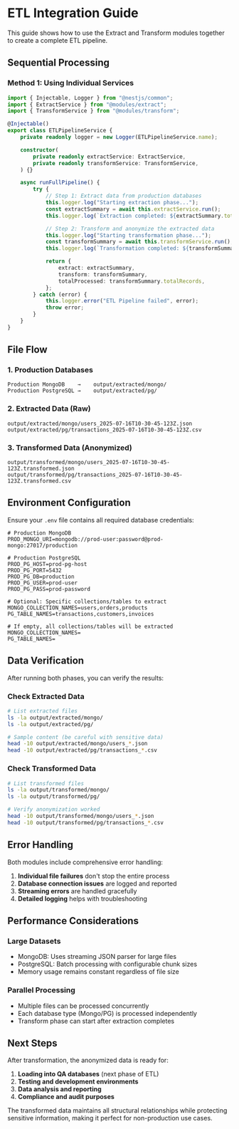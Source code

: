 # ETL Integration Guide

This guide shows how to use the Extract and Transform modules together to create a complete ETL pipeline.

## Sequential Processing

### Method 1: Using Individual Services

```typescript
import { Injectable, Logger } from "@nestjs/common";
import { ExtractService } from "@modules/extract";
import { TransformService } from "@modules/transform";

@Injectable()
export class ETLPipelineService {
    private readonly logger = new Logger(ETLPipelineService.name);

    constructor(
        private readonly extractService: ExtractService,
        private readonly transformService: TransformService,
    ) {}

    async runFullPipeline() {
        try {
            // Step 1: Extract data from production databases
            this.logger.log("Starting extraction phase...");
            const extractSummary = await this.extractService.run();
            this.logger.log(`Extraction completed: ${extractSummary.totalRecords} records extracted`);

            // Step 2: Transform and anonymize the extracted data
            this.logger.log("Starting transformation phase...");
            const transformSummary = await this.transformService.run();
            this.logger.log(`Transformation completed: ${transformSummary.totalRecords} records transformed`);

            return {
                extract: extractSummary,
                transform: transformSummary,
                totalProcessed: transformSummary.totalRecords,
            };
        } catch (error) {
            this.logger.error("ETL Pipeline failed", error);
            throw error;
        }
    }
}
```

## File Flow

### 1. Production Databases

```
Production MongoDB    →    output/extracted/mongo/
Production PostgreSQL →    output/extracted/pg/
```

### 2. Extracted Data (Raw)

```
output/extracted/mongo/users_2025-07-16T10-30-45-123Z.json
output/extracted/pg/transactions_2025-07-16T10-30-45-123Z.csv
```

### 3. Transformed Data (Anonymized)

```
output/transformed/mongo/users_2025-07-16T10-30-45-123Z.transformed.json
output/transformed/pg/transactions_2025-07-16T10-30-45-123Z.transformed.csv
```

## Environment Configuration

Ensure your `.env` file contains all required database credentials:

```env
# Production MongoDB
PROD_MONGO_URI=mongodb://prod-user:password@prod-mongo:27017/production

# Production PostgreSQL
PROD_PG_HOST=prod-pg-host
PROD_PG_PORT=5432
PROD_PG_DB=production
PROD_PG_USER=prod-user
PROD_PG_PASS=prod-password

# Optional: Specific collections/tables to extract
MONGO_COLLECTION_NAMES=users,orders,products
PG_TABLE_NAMES=transactions,customers,invoices

# If empty, all collections/tables will be extracted
MONGO_COLLECTION_NAMES=
PG_TABLE_NAMES=
```

## Data Verification

After running both phases, you can verify the results:

### Check Extracted Data

```bash
# List extracted files
ls -la output/extracted/mongo/
ls -la output/extracted/pg/

# Sample content (be careful with sensitive data)
head -10 output/extracted/mongo/users_*.json
head -10 output/extracted/pg/transactions_*.csv
```

### Check Transformed Data

```bash
# List transformed files
ls -la output/transformed/mongo/
ls -la output/transformed/pg/

# Verify anonymization worked
head -10 output/transformed/mongo/users_*.json
head -10 output/transformed/pg/transactions_*.csv
```

## Error Handling

Both modules include comprehensive error handling:

1. **Individual file failures** don't stop the entire process
2. **Database connection issues** are logged and reported
3. **Streaming errors** are handled gracefully
4. **Detailed logging** helps with troubleshooting

## Performance Considerations

### Large Datasets

-   MongoDB: Uses streaming JSON parser for large files
-   PostgreSQL: Batch processing with configurable chunk sizes
-   Memory usage remains constant regardless of file size

### Parallel Processing

-   Multiple files can be processed concurrently
-   Each database type (Mongo/PG) is processed independently
-   Transform phase can start after extraction completes

## Next Steps

After transformation, the anonymized data is ready for:

1. **Loading into QA databases** (next phase of ETL)
2. **Testing and development environments**
3. **Data analysis and reporting**
4. **Compliance and audit purposes**

The transformed data maintains all structural relationships while protecting sensitive information, making it perfect for non-production use cases.
